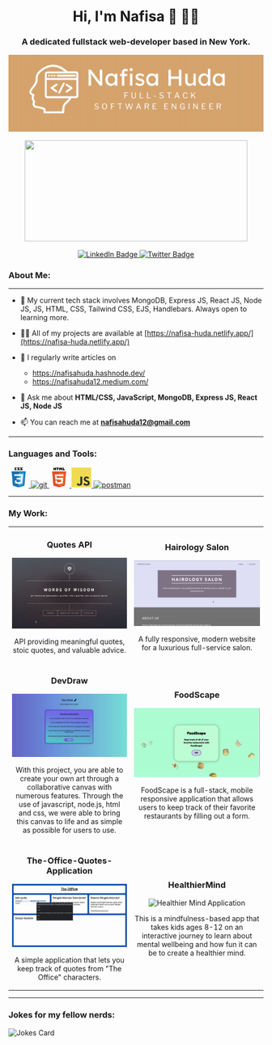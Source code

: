 <h1 align="center">Hi, I'm Nafisa 👋 👩‍💻</h1>
<h3 align="center">A dedicated fullstack web-developer based in New York.</h3>
<img src=https://github.com/Nafisa-Huda/Nafisa-Huda/blob/main/Screen%20Shot%202022-05-11%20at%2012.53.12%20AM.png>
<p align="center">
  <img width="440" height="200" src="https://media.giphy.com/media/Szn4M0Q0aHATw2DfA8/giphy.gif">
</p>
 <div id="badges" align="center">
  <a href="https://www.linkedin.com/in/nafisa-huda/">
    <img src="https://img.shields.io/badge/LinkedIn-blue?style=for-the-badge&logo=linkedin&logoColor=white&color=dda162" alt="LinkedIn Badge"/>
  </a>
  <a href="https://twitter.com/Nafisahuda12">
    <img src="https://img.shields.io/badge/Twitter-blue?style=for-the-badge&logo=twitter&logoColor=white&color=dda162" alt="Twitter Badge"/>
  </a>
</div>
<h3>About Me:</h3>

---

- 🌱 My current tech stack involves MongoDB, Express JS, React JS, Node JS, JS, HTML, CSS, Tailwind CSS, EJS, Handlebars. Always open to learning more.  

- 👨‍💻 All of my projects are available at [https://nafisa-huda.netlify.app/](https://nafisa-huda.netlify.app/)

- 📝 I regularly write articles on 
  - https://nafisahuda.hashnode.dev/
  - https://nafisahuda12.medium.com/

- 💬 Ask me about **HTML/CSS, JavaScript, MongoDB, Express JS, React JS, Node JS**

- 📫 You can reach me at **nafisahuda12@gmail.com**


---

<h3 align="left">Languages and Tools:</h3>
<p align="left"> <a href="https://www.w3schools.com/css/" target="_blank" rel="noreferrer"> <img src="https://raw.githubusercontent.com/devicons/devicon/master/icons/css3/css3-original-wordmark.svg" alt="css3" width="40" height="40"/> </a> <a href="https://git-scm.com/" target="_blank" rel="noreferrer"> <img src="https://www.vectorlogo.zone/logos/git-scm/git-scm-icon.svg" alt="git" width="40" height="40"/> </a> <a href="https://www.w3.org/html/" target="_blank" rel="noreferrer"> <img src="https://raw.githubusercontent.com/devicons/devicon/master/icons/html5/html5-original-wordmark.svg" alt="html5" width="40" height="40"/> </a> <a href="https://developer.mozilla.org/en-US/docs/Web/JavaScript" target="_blank" rel="noreferrer"> <img src="https://raw.githubusercontent.com/devicons/devicon/master/icons/javascript/javascript-original.svg" alt="javascript" width="40" height="40"/> </a> <a href="https://postman.com" target="_blank" rel="noreferrer"> <img src="https://www.vectorlogo.zone/logos/getpostman/getpostman-icon.svg" alt="postman" width="40" height="40"/> </a>
  
  
---


<h3>My Work: </h3>

<div align="center">
  <table>
      <tr>
        <td width="16.667%">
          <h3 align="center">Quotes API</h3>
          <p align="center">
             <img src="https://github.com/Nafisa-Huda/Nafisa-Huda/blob/main/ezgif.com-gif-maker%20(1).gif" alt="Quotes API"/> </a>
            <p align="center">
              API providing meaningful quotes, stoic quotes, and valuable advice.
            </p>
          </p>
        </td>
        <td width="16.667%">
          <h3 align="center">Hairology Salon</h3>
          <p align="center">
           <img src="https://github.com/Nafisa-Huda/Nafisa-Huda/blob/main/ezgif.com-gif-maker.gif" alt="Hairology Salon"/> </a>
            <p align="center">
            A fully responsive, modern website for a luxurious full-service salon.
            </p>
          </p>
        </td>
      </tr>
      <tr>
        <td width="16.667%">
          <h3 align="center">DevDraw</h3>
          <p align="center">
             <img src="https://github.com/Nafisa-Huda/Nafisa-Huda/blob/main/ezgif.com-gif-maker%20(2).gif" alt="Dev Draw Application"/> </a>
            <p align="center">
              With this project, you are able to create your own art through a collaborative canvas with numerous features. Through the use of javascript, node.js, html and css, we were able to bring this canvas to life and as simple as possible for users to use.  
            </p>
          </p>
        </td>
         <td width="16.667%">
          <h3 align="center">FoodScape</h3>
          <p align="center">
             <img src="https://github.com/Nafisa-Huda/Nafisa-Huda/blob/main/ezgif.com-gif-maker%20(3).gif"  alt="Food Scape Application"/></a>
            <p align="center">
             FoodScape is a full-stack, mobile responsive application that allows users to keep track of their favorite restaurants by filling out a form.
            </p>
          </p>
        </td>
        </tr>
        <tr>
        <td width="16.667%">
          <h3 align="center">The-Office-Quotes-Application</h3>
          <p align="center">
<img src="https://github.com/Nafisa-Huda/The-Office-Quotes-App/blob/main/ezgif.com-gif-maker%20(4).gif" alt="The Office Quotes Application">            <p align="center">
            A simple application that lets you keep track of quotes from "The Office" characters.
            </p>
          </p>
        </td>
       <td width="16.667%">
          <h3 align="center">HealthierMind</h3>
          <p align="center">
<img src="https://github.com/Nafisa-Huda/HealthierMindApp/blob/main/ezgif.com-gif-maker%20(5).gif" alt="Healthier Mind Application"> <p align="center">
            This is a mindfulness-based app that takes kids ages 8-12 on an interactive journey to learn about mental wellbeing and how fun it can be to create a healthier mind.
            </p>
          </p>
        </td>
      </tr>
      </table>
 </div>

  
---

</p> <h3>Jokes for my fellow nerds:</h3> 

<!--jokes--> <img src="https://readme-jokes.vercel.app/api?hideBorder&bgColor=%23dda062&qColor=%23FFF&aColor=%23FFF" alt="Jokes Card" />



 
